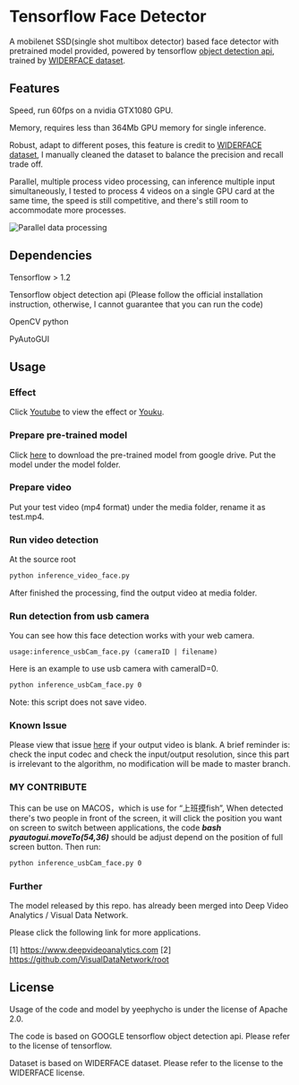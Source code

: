 # Tensorflow Face Detector
A mobilenet SSD(single shot multibox detector) based face detector with pretrained model provided, powered by tensorflow [object detection api](https://github.com/tensorflow/models/tree/master/research/object_detection), trained by [WIDERFACE dataset](http://shuoyang1213.me/WIDERFACE/).

## Features
Speed, run 60fps on a nvidia GTX1080 GPU.

Memory, requires less than 364Mb GPU memory for single inference.

Robust, adapt to different poses, this feature is credit to [WIDERFACE dataset](http://mmlab.ie.cuhk.edu.hk/projects/WIDERFace/), I manually cleaned the dataset to balance the precision and recall trade off.

Parallel, multiple process video processing, can inference multiple input simultaneously, I tested to process 4 videos on a single GPU card at the same time, the speed is still competitive, and there's still room to accommodate more processes.

![Parallel data processing](https://github.com/yeephycho/tensorflow-face-detection/blob/master/res/parallel-processes.png?raw=true "Show result")

## Dependencies
Tensorflow > 1.2

Tensorflow object detection api (Please follow the official installation instruction, otherwise, I cannot guarantee that you can run the code)

OpenCV python

PyAutoGUI

## Usage
### Effect
Click [Youtube](https://youtu.be/gw4CVz7SPEs) to view the effect or [Youku](http://v.youku.com/v_show/id_XMzE2MDc0NzcyNA==.html?spm=a2h3j.8428770.3416059.1).

### Prepare pre-trained model
Click [here](https://drive.google.com/open?id=0B5ttP5kO_loUdWZWZVVrN2VmWFk) to download the pre-trained model from google drive.
Put the model under the model folder.

### Prepare video
Put your test video (mp4 format) under the media folder, rename it as test.mp4.

### Run video detection
At the source root
```bash
python inference_video_face.py
```
After finished the processing, find the output video at media folder.


### Run detection from usb camera

You can see how this face detection works with your web camera.
```
usage:inference_usbCam_face.py (cameraID | filename)
```

Here is an example to use usb camera with cameraID=0.

```bash
python inference_usbCam_face.py 0
```

Note: this script does not save video.



### Known Issue

Please view that issue [here](https://github.com/yeephycho/tensorflow-face-detection/issues/5) if your output video is blank. A brief reminder is: check the input codec and check the input/output resolution, since this part is irrelevant to the algorithm, no modification will be made to master branch.

### MY CONTRIBUTE
This can be use on MACOS，which is use for “上班摸fish”, When detected there's two people in front of the screen, it will click the position you want on screen to switch between applications, the code ***bash pyautogui.moveTo(54,36)*** should be adjust depend on the position of full screen button. 
Then run: 

```bash
python inference_usbCam_face.py 0
```

### Further
The model released by this repo. has already been merged into Deep Video Analytics / Visual Data Network.

Please click the following link for more applications.

[1] https://www.deepvideoanalytics.com
[2] https://github.com/VisualDataNetwork/root

## License
Usage of the code and model by yeephycho is under the license of Apache 2.0.

The code is based on GOOGLE tensorflow object detection api. Please refer to the license of tensorflow.

Dataset is based on WIDERFACE dataset. Please refer to the license to the WIDERFACE license.
